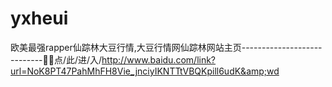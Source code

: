 # yxheui
欧美最强rapper仙踪林大豆行情,大豆行情网仙踪林网站主页----------------------------🙁🙁点/此/进/入/http://www.baidu.com/link?url=NoK8PT47PahMhFH8Vie_jnciyIKNTTtVBQKpill6udK&amp;wd
